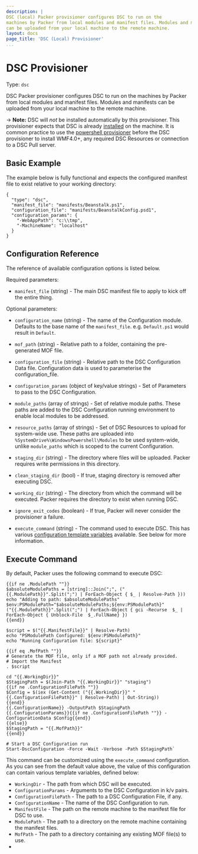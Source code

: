 ```yaml
---
description: |
DSC (local) Packer provisioner configures DSC to run on the
machines by Packer from local modules and manifest files. Modules and manifests
can be uploaded from your local machine to the remote machine.
layout: docs
page_title: 'DSC (Local) Provisioner'
...
```


# DSC Provisioner

Type: `dsc`

DSC Packer provisioner configures DSC to run on the
machines by Packer from local modules and manifest files. Modules and manifests
can be uploaded from your local machine to the remote machine.

-&gt; **Note:** DSC will *not* be installed automatically by this
provisioner. This provisioner expects that DSC is already [installed](https://www.penflip.com/powershellorg/the-dsc-book/blob/master/dsc-overview-and-requirements.txt) on the
machine. It is common practice to use the [powershell
provisioner](/docs/provisioners/powershell.html) before the DSC provisioner to install WMF4.0+, any
required DSC Resources or connection to a DSC Pull server.

## Basic Example

The example below is fully functional and expects the configured manifest file
to exist relative to your working directory:

``` {.javascript}
{
  "type": "dsc",
  "manifest_file": "manifests/Beanstalk.ps1",
  "configuration_file": "manifests/BeanstalkConfig.psd1",
  "configuration_params": {
    "-WebAppPath": "c:\\tmp",
    "-MachineName": "localhost"
  }
}
```

## Configuration Reference

The reference of available configuration options is listed below.

Required parameters:

-   `manifest_file` (string) -  The main DSC manifest file to apply to kick off the entire thing.

Optional parameters:

-   `configuration_name` (string) -  The name of the Configuration module. Defaults to the base name of
    the `manifest_file`. e.g. `Default.ps1` would result in `Default`.

-   `mof_path` (string) -  Relative path to a folder, containing the pre-generated MOF file.

-   `configuration_file` (string) -  Relative path to the DSC Configuration Data file.
    Configuration data is used to parameterise the configuration_file.

-   `configuration_params` (object of key/value strings) - Set of Parameters to pass to the DSC Configuration.

-   `module_paths` (array of strings) -  Set of relative module paths.
     These paths are added to the DSC Configuration running environment to enable local modules to be addressed.


-   `resource_paths` (array of strings) -  Set of DSC Resources to upload for system-wide use.
     These paths are uploaded into `%SystemDrive%\WindowsPowershell\Modules` to be used system-wide, unlike
     `module_paths` which is scoped to the current Configuration.     

-   `staging_dir` (string) - The directory where files will be uploaded.
    Packer requires write  permissions in this directory.

-   `clean_staging_dir` (bool) - If true, staging directory is removed after executing DSC.

-   `working_dir` (string) - The directory from which the command will be executed.
    Packer requires the directory to exist when running DSC.

-   `ignore_exit_codes` (boolean) - If true, Packer will never consider the
provisioner a failure.

-   `execute_command` (string) -  The command used to execute DSC. This has
    various [configuration template
    variables](/docs/templates/configuration-templates.html) available. See
    below for more information.

## Execute Command

By default, Packer uses the following command to execute DSC:

```
{{if ne .ModulePath ""}}
$absoluteModulePaths = [string]::Join(";", ("{{.ModulePath}}".Split(";") | ForEach-Object { $_ | Resolve-Path }))
echo "Adding to path: $absoluteModulePaths"
$env:PSModulePath="$absoluteModulePaths;${env:PSModulePath}"
("{{.ModulePath}}".Split(";") | ForEach-Object { gci -Recurse  $_ | ForEach-Object { Unblock-File  $_.FullName} })
{{end}}

$script = $("{{.ManifestFile}}" | Resolve-Path)
echo "PSModulePath Configured: ${env:PSModulePath}"
echo "Running Configuration file: ${script}"

{{if eq .MofPath ""}}
# Generate the MOF file, only if a MOF path not already provided.
# Import the Manifest
. $script

cd "{{.WorkingDir}}"
$StagingPath = $(Join-Path "{{.WorkingDir}}" "staging")
{{if ne .ConfigurationFilePath ""}}
$Config = $(iex (Get-Content ("{{.WorkingDir}}" "{{.ConfigurationFilePath}}" | Resolve-Path) | Out-String))
{{end}}
{{.ConfigurationName}} -OutputPath $StagingPath {{.ConfigurationParams}}{{if ne .ConfigurationFilePath ""}} -ConfigurationData $Config{{end}}
{{else}}
$StagingPath = "{{.MofPath}}"
{{end}}

# Start a DSC Configuration run
Start-DscConfiguration -Force -Wait -Verbose -Path $StagingPath`
```

This command can be customized using the `execute_command` configuration. As you
can see from the default value above, the value of this configuration can
contain various template variables, defined below:

-   `WorkingDir` - The path from which DSC will be executed.
-   `ConfigurationParams` - Arguments to the DSC Configuration in k/v pairs.
-   `ConfigurationFilePath` - The path to a DSC Configuration File, if any.
-   `ConfigurationName` - The name of the DSC Configuration to run.
-   `ManifestFile` - The path on the remote machine to the manifest file for
    DSC to use.
-   `ModulePath` - The path to a directory on the remote machine containing the manifest files.
-   `MofPath` - The path to a directory containing any existing MOF file(s) to use.
-  
